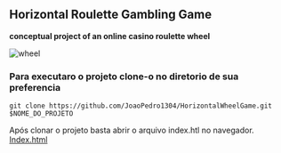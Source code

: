 ## Horizontal Roulette Gambling Game

**conceptual project of an online casino roulette wheel**

![wheel](https://github.com/JoaoPedro1304/RoletaHorizontal/assets/98943339/e65c8d29-6165-45fb-83c0-fb675f7dedac)

### Para executaro o projeto clone-o no diretorio de sua preferencia

```Shell
git clone https://github.com/JoaoPedro1304/HorizontalWheelGame.git $NOME_DO_PROJETO

```
Após clonar o projeto basta abrir o arquivo index.htl no navegador. <a href="./index.html">Index.html</a>
